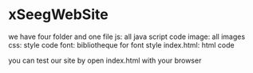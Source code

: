 # xSeegWebSite

we have four folder and one file 
js: all java script  code
image: all images 
css: style code 
font: bibliotheque for font style 
index.html: html code 


you can test our site by open index.html with your browser 